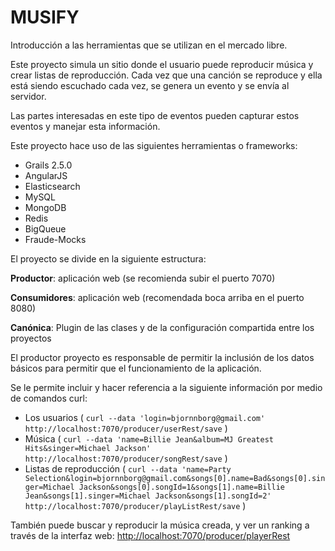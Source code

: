 # MUSIFY #

Introducción a las herramientas que se utilizan en el mercado libre.

Este proyecto simula un sitio donde el usuario puede reproducir música y crear listas de reproducción. Cada vez que una canción se reproduce y ella está siendo escuchado cada vez, se genera un evento y se envía al servidor.

Las partes interesadas en este tipo de eventos pueden capturar estos eventos y manejar esta información.

Este proyecto hace uso de las siguientes herramientas o frameworks:

 - Grails 2.5.0
 - AngularJS
 - Elasticsearch
 - MySQL
 - MongoDB
 - Redis
 - BigQueue
 - Fraude-Mocks

El proyecto se divide en la siguiente estructura:

**Productor**: aplicación web (se recomienda subir el puerto 7070)

**Consumidores**: aplicación web (recomendada boca arriba en el puerto 8080)

**Canónica**: Plugin de las clases y de la configuración compartida entre los proyectos

El productor proyecto es responsable de permitir la inclusión de los datos básicos para permitir que el funcionamiento de la aplicación.

Se le permite incluir y hacer referencia a la siguiente información por medio de comandos curl:
 - Los usuarios ( `curl --data 'login=bjornnborg@gmail.com' http://localhost:7070/producer/userRest/save` )
 - Música ( `curl --data 'name=Billie Jean&album=MJ Greatest Hits&singer=Michael Jackson' http://localhost:7070/producer/songRest/save` )
 - Listas de reproducción ( `curl --data 'name=Party Selection&login=bjornnborg@gmail.com&songs[0].name=Bad&songs[0].singer=Michael Jackson&songs[0].songId=1&songs[1].name=Billie Jean&songs[1].singer=Michael Jackson&songs[1].songId=2' http://localhost:7070/producer/playListRest/save` )


También puede buscar y reproducir la música creada, y ver un ranking a través de la interfaz web: [http://localhost:7070/producer/playerRest](http://localhost:7070/producer/playerRest)
